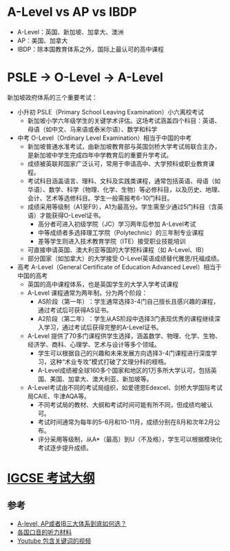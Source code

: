 # A-Level vs AP vs IBDP

- A-Level：英国、新加坡、加拿大、澳洲
- AP：美国、加拿大
- IBDP：除本国教育体系之外，国际上最认可的高中课程

# PSLE -> O-Level -> A-Level 
新加坡政府体系的三个重要考试：
- 小升初 PSLE（Primary School Leaving Examination）小六离校考试
  - 新加坡小学六年级学生的关键学术评估。这场考试涵盖四个科目：英语、母语（如中文、马来语或泰米尔语）、数学和科学
- 中考 O-Level（Ordinary Level Examination）相当于中国的中考
  - 新加坡普通水准考试，由新加坡教育部与英国剑桥大学考试局联合主办，是新加坡中学生完成四年中学教育后的重要升学考试。
  - 成绩被英联邦国家广泛认可，常用于申请高中、大学预科或职业教育课程。
  - 考试科目涵盖语言、理科、文科及实践类课程，通常包括英语、母语（如华语）、数学、科学（物理、化学、生物）等必修科目，以及历史、地理、会计、艺术等选修科目。学生一般需报考6-10门科目。
  - 成绩采用等级制（A1至F9），A1为最高分。学生需至少通过5门科目（含英语）才能获得O-Level证书。
    - 高分者可进入初级学院（JC）学习两年后参加 A-Level考试
    - 中等成绩者多选择理工学院（Polytechnic）的三年制专业课程
    - 差等学生则进入技术教育学院（ITE）接受职业技能培训
  - 可直接申请英国、澳大利亚等国的大学预科课程（如 A-Level、IB）
  - 部分国家（如加拿大）的大学接受 O-Level英语成绩替代雅思/托福成绩。
- 高考 A-Level（General Certificate of Education Advanced Level）相当于中国的高考
  - 英国的高中课程体系，也是英国学生的大学入学考试课程
  - A-Level 课程通常为两年制，分为两个阶段：
    - AS阶段（第一年）‌：学生通常选择3-4门自己擅长且感兴趣的课程，通过考试后可获得AS证书。
    - A2阶段（第二年）‌：学生从AS阶段中选择3门表现优秀的课程继续深入学习，通过考试后获得完整的A-Level证书。
  - A-Level 提供了70多门课程供学生选择，涵盖数学、物理、化学、生物、经济学、商科、心理学、艺术与设计等多个领域。
    - 学生可以根据自己的兴趣和未来发展方向选择3-4门课程进行深度学习，这种“术业专攻”模式打破了文理分科的桎梏。
    - A-Level成绩被全球160多个国家和地区的1万多所大学认可，包括英国、美国、加拿大、澳大利亚、新加坡等。
  - A-Level考试由不同的考试局组织，如爱德思Edexcel、剑桥大学国际考试局CAIE、牛津AQA等。
    - 不同考试局的教材、大纲和考试时间可能有所不同，但成绩均被认可。
    - 考试时间通常为每年的5-6月和10-11月，成绩分别在8月和次年2月公布。
    - 评分采用等级制，从A*（最高）到U（不及格），学生可以根据模块化考试逐步提升成绩。

# [IGCSE 考试大纲](https://www.cambridgeinternational.org/programmes-and-qualifications/cambridge-upper-secondary/cambridge-igcse/subjects/)

## 参考
- [A-level, AP或者IB三大体系到底如何选？](https://www.bilibili.com/video/BV1Ab4y1k7GN/)
- [各国口音的听力材料](https://elllo.org/archive/)
- [Youtube 包含关键词的视频](https://youglish.com/)
